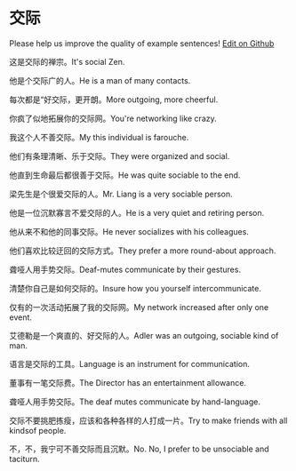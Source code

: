 # 交际

Please help us improve the quality of example sentences! [Edit on Github](https://github.com/jiyushe/jiyu-example-sentence-source/blob/main/chinese/jiaoji.md)

<p><span class="chinese">这是交际的禅宗。</span><span class="english">It's social Zen.</span></p>

<p><span class="chinese">他是个交际广的人。</span><span class="english">He is a man of many contacts.</span></p>

<p><span class="chinese">每次都是“好交际，更开朗。</span><span class="english">More outgoing, more cheerful.</span></p>

<p><span class="chinese">你疯了似地拓展你的交际网。</span><span class="english">You're networking like crazy.</span></p>

<p><span class="chinese">我这个人不善交际。</span><span class="english">My this individual is farouche.</span></p>

<p><span class="chinese">他们有条理清晰、乐于交际。</span><span class="english">They were organized and social.</span></p>

<p><span class="chinese">他直到生命最后都很善于交际。</span><span class="english">He was quite sociable to the end.</span></p>

<p><span class="chinese">梁先生是个很爱交际的人。</span><span class="english">Mr. Liang is a very sociable person.</span></p>

<p><span class="chinese">他是一位沉默寡言不爱交际的人。</span><span class="english">He is a very quiet and retiring person.</span></p>

<p><span class="chinese">他从来不和他的同事交际。</span><span class="english">He never socializes with his colleagues.</span></p>

<p><span class="chinese">他们喜欢比较迂回的交际方式。</span><span class="english">They prefer a more round-about approach.</span></p>

<p><span class="chinese">聋哑人用手势交际。</span><span class="english">Deaf-mutes communicate by their gestures.</span></p>

<p><span class="chinese">清楚你自己是如何交际的。</span><span class="english">Insure how you yourself intercommunicate.</span></p>

<p><span class="chinese">仅有的一次活动拓展了我的交际网。</span><span class="english">My network increased after only one event.</span></p>

<p><span class="chinese">艾德勒是一个爽直的、好交际的人。</span><span class="english">Adler was an outgoing, sociable kind of man.</span></p>

<p><span class="chinese">语言是交际的工具。</span><span class="english">Language is an instrument for communication.</span></p>

<p><span class="chinese">董事有一笔交际费。</span><span class="english">The Director has an entertainment allowance.</span></p>

<p><span class="chinese">聋哑人用手势交际。</span><span class="english">The deaf mutes communicate by hand-language.</span></p>

<p><span class="chinese">交际不要挑肥拣瘦，应该和各种各样的人打成一片。</span><span class="english">Try to make friends with all kindsof people.</span></p>

<p><span class="chinese">不，不，我宁可不善交际而且沉默。</span><span class="english">No. No, I prefer to be unsociable and taciturn.</span></p>

